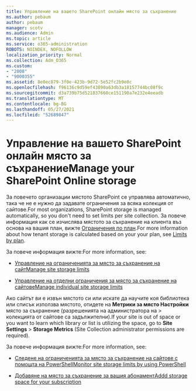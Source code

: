 ```yaml
---
title: Управление на вашето SharePoint онлайн място за съхранение
ms.author: pebaum
author: pebaum
manager: scotv
ms.audience: Admin
ms.topic: article
ms.service: o365-administration
ROBOTS: NOINDEX, NOFOLLOW
localization_priority: Normal
ms.collection: Adm_O365
ms.custom:
- "2008"
- "9000355"
ms.assetid: 8e0ec879-3f0e-423b-9d72-5e52fc2b9e0c
ms.openlocfilehash: f96136c9d59ef43890a63db3a18157744bc08f9c
ms.sourcegitcommit: d3a739b75d521837660ce151190a7e232e4eeadb
ms.translationtype: MT
ms.contentlocale: bg-BG
ms.lasthandoff: 05/27/2021
ms.locfileid: "52689847"
---
```

# <a name="manage-your-sharepoint-online-storage"></a><span data-ttu-id="98fe6-102">Управление на вашето SharePoint онлайн място за съхранение</span><span class="sxs-lookup"><span data-stu-id="98fe6-102">Manage your SharePoint Online storage</span></span>

<span data-ttu-id="98fe6-103">За повечето организации мястото SharePoint се управлява автоматично, така че не е нужно да задавате ограничения за всяка колекция от сайтове.</span><span class="sxs-lookup"><span data-stu-id="98fe6-103">For most organizations, SharePoint storage is managed automatically, so you don't need to set limits per site collection.</span></span> <span data-ttu-id="98fe6-104">За повече информация как се изчислява мястото за съхранение на клиента въз основа на вашия план, вижте [Ограничения по план](/office365/servicedescriptions/sharepoint-online-service-description/sharepoint-online-limits?redirectedfrom=MSDN#limits-by-plan).</span><span class="sxs-lookup"><span data-stu-id="98fe6-104">For more information about how tenant storage is calculated based on your your plan, see [Limits by plan](/office365/servicedescriptions/sharepoint-online-service-description/sharepoint-online-limits?redirectedfrom=MSDN#limits-by-plan).</span></span>

<span data-ttu-id="98fe6-105">За повече информация вижте:</span><span class="sxs-lookup"><span data-stu-id="98fe6-105">For more information, see:</span></span>

- [<span data-ttu-id="98fe6-106">Управление на ограниченията за място за съхранение на сайт</span><span class="sxs-lookup"><span data-stu-id="98fe6-106">Manage site storage limits</span></span>](/sharepoint/manage-site-collection-storage-limits)

- [<span data-ttu-id="98fe6-107">Управление на отделни ограничения за място за съхранение на сайтове</span><span class="sxs-lookup"><span data-stu-id="98fe6-107">Manage individual site storage limits</span></span>](/sharepoint/manage-site-collection-storage-limits#manage-individual-site-storage-limits)

<span data-ttu-id="98fe6-108">Ако сайтът ви е извън мястото си или искате да научите коя библиотека или списък използва мястото, отидете на **Метрики за място Настройки** място за съхранение (разрешенията на администратора на  >   колекцията от сайтове са задължителни).</span><span class="sxs-lookup"><span data-stu-id="98fe6-108">If your site is out of space or you want to learn which library or list is utilizing the space, go to **Site Settings** > **Storage Metrics** (Site Collection administrator permissions are required).</span></span>

<span data-ttu-id="98fe6-109">За повече информация вижте:</span><span class="sxs-lookup"><span data-stu-id="98fe6-109">For more information, see:</span></span>

- [<span data-ttu-id="98fe6-110">Следене на ограниченията за място за съхранение на сайтове с помощта на PowerShell</span><span class="sxs-lookup"><span data-stu-id="98fe6-110">Monitor site storage limits by using PowerShell</span></span>](/sharepoint/manage-site-collection-storage-limits#monitor-site-storage-limits-by-using-powershell)

- [<span data-ttu-id="98fe6-111">Добавяне на място за съхранение за вашия абонамент</span><span class="sxs-lookup"><span data-stu-id="98fe6-111">Addd storage space for your subscription</span></span>](/microsoft-365/commerce/add-storage-space) 
  